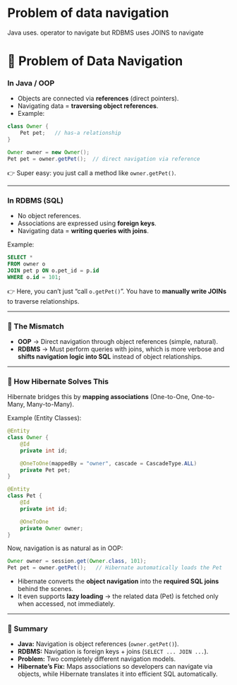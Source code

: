 # Problem of data navigation
   Java uses. operator to navigate  but RDBMS uses JOINS to navigate



# 🔹 Problem of Data Navigation

### In **Java / OOP**

* Objects are connected via **references** (direct pointers).
* Navigating data = **traversing object references**.
* Example:

```java
class Owner {
    Pet pet;   // has-a relationship
}

Owner owner = new Owner();
Pet pet = owner.getPet();  // direct navigation via reference
```

👉 Super easy: you just call a method like `owner.getPet()`.

---

### In **RDBMS (SQL)**

* No object references.
* Associations are expressed using **foreign keys**.
* Navigating data = **writing queries with joins**.

Example:

```sql
SELECT * 
FROM owner o 
JOIN pet p ON o.pet_id = p.id
WHERE o.id = 101;
```

👉 Here, you can’t just “call `o.getPet()`”. You have to **manually write JOINs** to traverse relationships.

---

### 🔹 The Mismatch

* **OOP** → Direct navigation through object references (simple, natural).
* **RDBMS** → Must perform queries with joins, which is more verbose and **shifts navigation logic into SQL** instead of object relationships.

---

### 🔹 How Hibernate Solves This

Hibernate bridges this by **mapping associations** (One-to-One, One-to-Many, Many-to-Many).

Example (Entity Classes):

```java
@Entity
class Owner {
    @Id
    private int id;

    @OneToOne(mappedBy = "owner", cascade = CascadeType.ALL)
    private Pet pet;
}

@Entity
class Pet {
    @Id
    private int id;

    @OneToOne
    private Owner owner;
}
```

Now, navigation is as natural as in OOP:

```java
Owner owner = session.get(Owner.class, 101);
Pet pet = owner.getPet();   // Hibernate automatically loads the Pet
```

* Hibernate converts the **object navigation** into the **required SQL joins** behind the scenes.
* It even supports **lazy loading** → the related data (Pet) is fetched only when accessed, not immediately.

---

### 🔹 Summary

* **Java:** Navigation is object references (`owner.getPet()`).
* **RDBMS:** Navigation is foreign keys + joins (`SELECT ... JOIN ...`).
* **Problem:** Two completely different navigation models.
* **Hibernate’s Fix:** Maps associations so developers can navigate via objects, while Hibernate translates it into efficient SQL automatically.

